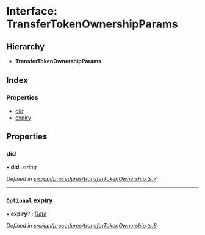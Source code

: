 # Interface: TransferTokenOwnershipParams

## Hierarchy

* **TransferTokenOwnershipParams**

## Index

### Properties

* [did](api_procedures.transfertokenownershipparams.md#did)
* [expiry](api_procedures.transfertokenownershipparams.md#optional-expiry)

## Properties

###  did

• **did**: *string*

*Defined in [src/api/procedures/transferTokenOwnership.ts:7](https://github.com/PolymathNetwork/polymesh-sdk/blob/7e9a732/src/api/procedures/transferTokenOwnership.ts#L7)*

___

### `Optional` expiry

• **expiry**? : *[Date](../enums/types.transactionargumenttype.md#date)*

*Defined in [src/api/procedures/transferTokenOwnership.ts:8](https://github.com/PolymathNetwork/polymesh-sdk/blob/7e9a732/src/api/procedures/transferTokenOwnership.ts#L8)*
